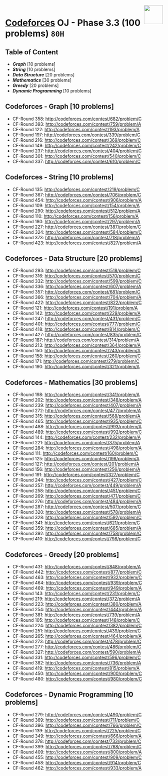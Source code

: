 <img align="right" width="60" height="60" src="https://github.com/cs-MohamedAyman/Problem-Solving-Training/blob/master/online-judges-logos/codeforces.jpg">

# [Codeforces](https://codeforces.com/) OJ - Phase 3.3 (100 problems) `80H`

## Table of Content

- ***Graph***    			 [10 problems]
- ***String***         		 [10 problems]
- ***Data Structure*** 		 [20 problems]
- ***Mathematics***    		 [30 problems]
- ***Greedy***         		 [20 problems]
- ***Dynamic Programming***  [10 problems]

## Codeforces - Graph [10 problems]

- CF-Round 358: http://codeforces.com/contest/682/problem/C
- CF-Round 393: http://codeforces.com/contest/759/problem/A
- CF-Round 122: http://codeforces.com/contest/193/problem/A
- CF-Round 197: http://codeforces.com/contest/339/problem/C
- CF-Round 216: http://codeforces.com/contest/369/problem/C
- CF-Round 149: http://codeforces.com/contest/242/problem/C
- CF-Round 237: http://codeforces.com/contest/404/problem/C
- CF-Round 301: http://codeforces.com/contest/540/problem/C
- CF-Round 337: http://codeforces.com/contest/610/problem/C

## Codeforces - String [10 problems]

- CF-Round 135: http://codeforces.com/contest/219/problem/C
- CF-Round 367: http://codeforces.com/contest/706/problem/C
- CF-Round 454: http://codeforces.com/contest/906/problem/A
- CF-Round 109: http://codeforces.com/contest/154/problem/A
- CF-Round 290: http://codeforces.com/contest/512/problem/A
- CF-Round 110: http://codeforces.com/contest/156/problem/A
- CF-Round 180: http://codeforces.com/contest/297/problem/A
- CF-Round 227: http://codeforces.com/contest/387/problem/C
- CF-Round 324: http://codeforces.com/contest/584/problem/C
- CF-Round 373: http://codeforces.com/contest/718/problem/A
- CF-Round 423: http://codeforces.com/contest/827/problem/A

## Codeforces - Data Structure [20 problems]

- CF-Round 293: http://codeforces.com/contest/518/problem/C
- CF-Round 316: http://codeforces.com/contest/570/problem/C
- CF-Round 332: http://codeforces.com/contest/599/problem/C
- CF-Round 336: http://codeforces.com/contest/607/problem/A
- CF-Round 357: http://codeforces.com/contest/681/problem/C
- CF-Round 366: http://codeforces.com/contest/704/problem/A
- CF-Round 422: http://codeforces.com/contest/822/problem/C
- CF-Round 121: http://codeforces.com/contest/191/problem/A
- CF-Round 142: http://codeforces.com/contest/229/problem/A
- CF-Round 247: http://codeforces.com/contest/431/problem/C
- CF-Round 401: http://codeforces.com/contest/777/problem/C
- CF-Round 418: http://codeforces.com/contest/814/problem/C
- CF-Round 427: http://codeforces.com/contest/835/problem/C
- CF-Round 187: http://codeforces.com/contest/314/problem/A
- CF-Round 213: http://codeforces.com/contest/364/problem/A
- CF-Round 150: http://codeforces.com/contest/243/problem/A
- CF-Round 158: http://codeforces.com/contest/260/problem/C
- CF-Round 171: http://codeforces.com/contest/279/problem/C
- CF-Round 190: http://codeforces.com/contest/321/problem/A

## Codeforces - Mathematics [30 problems]

- CF-Round 198: http://codeforces.com/contest/341/problem/A
- CF-Round 202: http://codeforces.com/contest/348/problem/A
- CF-Round 239: http://codeforces.com/contest/407/problem/A
- CF-Round 272: http://codeforces.com/contest/477/problem/A
- CF-Round 315: http://codeforces.com/contest/568/problem/A
- CF-Round 465: http://codeforces.com/contest/935/problem/C
- CF-Round 488: http://codeforces.com/contest/993/problem/A
- CF-Round 489: http://codeforces.com/contest/992/problem/C
- CF-Round 144: http://codeforces.com/contest/232/problem/A
- CF-Round 221: http://codeforces.com/contest/375/problem/A
- CF-Round 284: http://codeforces.com/contest/498/problem/A
- CF-Round 111: http://codeforces.com/contest/160/problem/C
- CF-Round 125: http://codeforces.com/contest/198/problem/A
- CF-Round 127: http://codeforces.com/contest/201/problem/A
- CF-Round 156: http://codeforces.com/contest/256/problem/A
- CF-Round 191: http://codeforces.com/contest/327/problem/C
- CF-Round 244: http://codeforces.com/contest/427/problem/C
- CF-Round 257: http://codeforces.com/contest/449/problem/A
- CF-Round 258: http://codeforces.com/contest/451/problem/C
- CF-Round 269: http://codeforces.com/contest/471/problem/C
- CF-Round 276: http://codeforces.com/contest/484/problem/A
- CF-Round 287: http://codeforces.com/contest/507/problem/C
- CF-Round 320: http://codeforces.com/contest/578/problem/A
- CF-Round 328: http://codeforces.com/contest/592/problem/C
- CF-Round 341: http://codeforces.com/contest/621/problem/C
- CF-Round 359: http://codeforces.com/contest/685/problem/A
- CF-Round 392: http://codeforces.com/contest/758/problem/C
- CF-Round 410: http://codeforces.com/contest/798/problem/C

## Codeforces - Greedy [20 problems]

- CF-Round 431: http://codeforces.com/contest/848/problem/A
- CF-Round 442: http://codeforces.com/contest/877/problem/C
- CF-Round 463: http://codeforces.com/contest/932/problem/C
- CF-Round 464: http://codeforces.com/contest/939/problem/C
- CF-Round 469: http://codeforces.com/contest/949/problem/A
- CF-Round 143: http://codeforces.com/contest/231/problem/C
- CF-Round 219: http://codeforces.com/contest/372/problem/A
- CF-Round 223: http://codeforces.com/contest/380/problem/A
- CF-Round 254: http://codeforces.com/contest/444/problem/A
- CF-Round 381: http://codeforces.com/contest/739/problem/A
- CF-Round 105: http://codeforces.com/contest/148/problem/C
- CF-Round 224: http://codeforces.com/contest/382/problem/C
- CF-Round 251: http://codeforces.com/contest/439/problem/C
- CF-Round 265: http://codeforces.com/contest/464/problem/A
- CF-Round 273: http://codeforces.com/contest/478/problem/C
- CF-Round 277: http://codeforces.com/contest/486/problem/C
- CF-Round 327: http://codeforces.com/contest/590/problem/A
- CF-Round 331: http://codeforces.com/contest/596/problem/C
- CF-Round 382: http://codeforces.com/contest/736/problem/A
- CF-Round 419: http://codeforces.com/contest/815/problem/A
- CF-Round 450: http://codeforces.com/contest/900/problem/C
- CF-Round 480: http://codeforces.com/contest/980/problem/C

## Codeforces - Dynamic Programming [10 problems]

- CF-Round 279: http://codeforces.com/contest/490/problem/C
- CF-Round 369: http://codeforces.com/contest/711/problem/C
- CF-Round 396: http://codeforces.com/contest/766/problem/C
- CF-Round 139: http://codeforces.com/contest/225/problem/C
- CF-Round 349: http://codeforces.com/contest/666/problem/A
- CF-Round 378: http://codeforces.com/contest/733/problem/C
- CF-Round 399: http://codeforces.com/contest/768/problem/C
- CF-Round 409: http://codeforces.com/contest/800/problem/A
- CF-Round 455: http://codeforces.com/contest/909/problem/C
- CF-Round 458: http://codeforces.com/contest/914/problem/C
- CF-Round 462: http://codeforces.com/contest/933/problem/A
